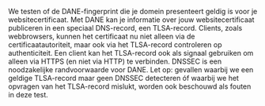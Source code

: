 We testen of de DANE-fingerprint die je domein presenteert geldig is voor je websitecertificaat. Met DANE kan je informatie over jouw websitecertificaat publiceren in een speciaal DNS-record, een TLSA-record. Clients, zoals webbrowsers, kunnen het certificaat nu niet alleen via de certificaatautoriteit, maar ook via het TLSA-record controleren op authenticiteit. Een client kan het TLSA-record ook als signaal gebruiken om alleen via HTTPS (en niet via HTTP) te verbinden. DNSSEC is een noodzakelijke randvoorwaarde voor DANE. Let op: gevallen waarbij we een geldige TLSA-record maar geen DNSSEC detecteren óf waarbij we het opvragen van het TLSA-record mislukt, worden ook beschouwd als fouten in deze test.
